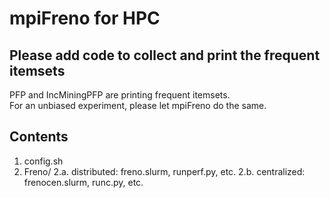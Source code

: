 # mpiFreno for HPC

## Please add code to collect and print the frequent itemsets
PFP and IncMiningPFP are printing frequent itemsets. <br>
For an unbiased experiment, please let mpiFreno do the same.

## Contents
1. config.sh
2. Freno/
2.a. distributed: freno.slurm, runperf.py, etc. 
2.b. centralized: frenocen.slurm, runc.py, etc. 